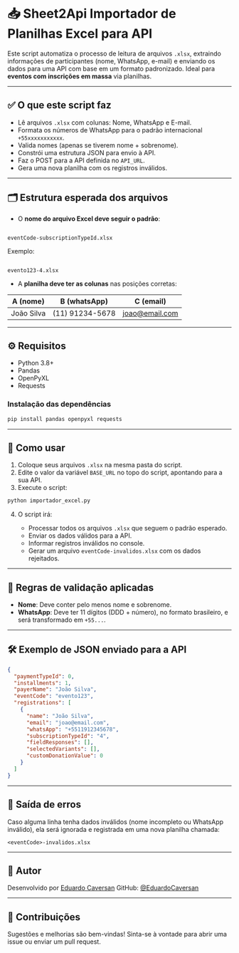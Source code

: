 # 📥 Sheet2Api Importador de Planilhas Excel para API

Este script automatiza o processo de leitura de arquivos `.xlsx`, extraindo informações de participantes (nome, WhatsApp, e-mail) e enviando os dados para uma API com base em um formato padronizado. Ideal para **eventos com inscrições em massa** via planilhas.

---

## ✅ O que este script faz

- Lê arquivos `.xlsx` com colunas: Nome, WhatsApp e E-mail.
- Formata os números de WhatsApp para o padrão internacional `+55xxxxxxxxxxx`.
- Valida nomes (apenas se tiverem nome + sobrenome).
- Constrói uma estrutura JSON para envio à API.
- Faz o POST para a API definida no `API_URL`.
- Gera uma nova planilha com os registros inválidos.

---

## 🗂️ Estrutura esperada dos arquivos

- O **nome do arquivo Excel deve seguir o padrão**:
```

eventCode-subscriptionTypeId.xlsx

```
Exemplo:
```

evento123-4.xlsx

````

- A **planilha deve ter as colunas** nas posições corretas:

| A (nome) | B (whatsApp) | C (email) |
|----------|--------------|-----------|
| João Silva | (11) 91234-5678 | joao@email.com |

---

## ⚙️ Requisitos

- Python 3.8+
- Pandas
- OpenPyXL
- Requests

### Instalação das dependências

```bash
pip install pandas openpyxl requests
````

---

## 🚀 Como usar

1. Coloque seus arquivos `.xlsx` na mesma pasta do script.
2. Edite o valor da variável `BASE_URL` no topo do script, apontando para a sua API.
3. Execute o script:

```bash
python importador_excel.py
```

4. O script irá:

   * Processar todos os arquivos `.xlsx` que seguem o padrão esperado.
   * Enviar os dados válidos para a API.
   * Informar registros inválidos no console.
   * Gerar um arquivo `eventCode-invalidos.xlsx` com os dados rejeitados.

---

## 🧠 Regras de validação aplicadas

* **Nome**: Deve conter pelo menos nome e sobrenome.
* **WhatsApp**: Deve ter 11 dígitos (DDD + número), no formato brasileiro, e será transformado em `+55...`.

---

## 🛠️ Exemplo de JSON enviado para a API

```json
{
  "paymentTypeId": 0,
  "installments": 1,
  "payerName": "João Silva",
  "eventCode": "evento123",
  "registrations": [
    {
      "name": "João Silva",
      "email": "joao@email.com",
      "whatsApp": "+5511912345678",
      "subscriptionTypeId": "4",
      "fieldResponses": [],
      "selectedVariants": [],
      "customDonationValue": 0
    }
  ]
}
```

---

## 📄 Saída de erros

Caso alguma linha tenha dados inválidos (nome incompleto ou WhatsApp inválido), ela será ignorada e registrada em uma nova planilha chamada:

```
<eventCode>-invalidos.xlsx
```

---

## 👤 Autor

Desenvolvido por [Eduardo Caversan](mailto:educaversan.dev@gmail.com)
GitHub: [@EduardoCaversan](https://github.com/EduardoCaversan)

---

## 🤝 Contribuições

Sugestões e melhorias são bem-vindas!
Sinta-se à vontade para abrir uma issue ou enviar um pull request.